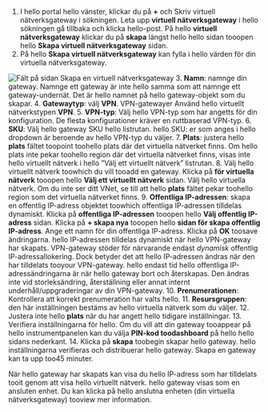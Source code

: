 1. I hello portal hello vänster, klickar du på  **+**  och Skriv virtuell nätverksgateway i sökningen. Leta upp **virtuell nätverksgateway** i hello sökningen gå tillbaka och klicka hello-post. På hello **virtuell nätverksgateway** klickar du på **skapa** längst hello hello sidan tooopen hello **Skapa virtuell nätverksgateway** sidan.
2. På hello **Skapa virtuell nätverksgateway** kan fylla i hello värden för din virtuella nätverksgateway.

  ![Fält på sidan Skapa en virtuell nätverksgateway](./media/vpn-gateway-add-gw-p2s-rm-portal-include/p2sgw.png "Fält på sidan Skapa en virtuell nätverksgateway")
3. **Namn**: namnge din gateway. Namnge ett gateway är inte hello samma som att namnge ett gateway-undernät. Det är hello namnet på hello gateway-objekt som du skapar.
4. **Gatewaytyp**: välj **VPN**. VPN-gatewayer Använd hello virtuellt nätverkstypen **VPN**.
5. **VPN-typ**: Välj hello VPN-typ som har angetts för din konfiguration. De flesta konfigurationer kräver en ruttbaserad VPN-typ.
6. **SKU**: Välj hello gateway SKU hello listrutan. hello SKU: er som anges i hello dropdown är beroende av hello VPN-typ du väljer.
7. **Plats**: justera hello **plats** fältet toopoint toohello plats där det virtuella nätverket finns. Om hello plats inte pekar toohello region där det virtuella nätverket finns, visas inte hello virtuellt nätverk i hello ”Välj ett virtuellt nätverk” listrutan.
8. Välj hello virtuellt nätverk toowhich du vill tooadd en gateway. Klicka på **för virtuella nätverk** tooopen hello **Välj ett virtuellt nätverk** sidan. Välj hello virtuella nätverk. Om du inte ser ditt VNet, se till att hello **plats** fältet pekar toohello region som det virtuella nätverket finns.
9. **Offentliga IP-adressen**: skapa en offentlig IP-adress objektet toowhich offentliga IP-adressen tilldelas dynamiskt. Klicka på **offentliga IP-adressen** tooopen hello **Välj offentlig IP-adress** sidan. Klicka på **+ skapa nya** tooopen hello **sidan för skapa offentlig IP-adress**. Ange ett namn för din offentliga IP-adress. Klicka på **OK** toosave ändringarna. hello IP-adressen tilldelas dynamiskt när hello VPN-gateway har skapats. VPN-gateway stöder för närvarande endast *dynamisk* offentlig IP-adressallokering. Dock betyder det att hello IP-adressen ändras när den har tilldelats tooyour VPN-gateway. hello endast tid hello offentliga IP-adressändringarna är när hello gateway bort och återskapas. Den ändras inte vid storleksändring, återställning eller annat internt underhåll/uppgraderingar av din VPN-gateway.
10. **Prenumerationen**: Kontrollera att korrekt prenumeration har valts hello.
11. **Resursgruppen**: den här inställningen bestäms av hello virtuella nätverk som du väljer.
12. Justera inte hello **plats** när du har angett hello tidigare inställningar.
13. Verifiera inställningarna för hello. Om du vill att din gateway tooappear på hello instrumentpanelen kan du välja **PIN-kod toodashboard** på hello hello sidans nederkant.
14. Klicka på **skapa** toobegin skapar hello gateway. hello inställningarna verifieras och distribuerar hello gateway. Skapa en gateway kan ta upp too45 minuter.

När hello gateway har skapats kan visa du hello IP-adress som har tilldelats tooit genom att visa hello virtuellt nätverk. hello gateway visas som en ansluten enhet. Du kan klicka på hello anslutna enheten (din virtuella nätverksgateway) tooview mer information.
